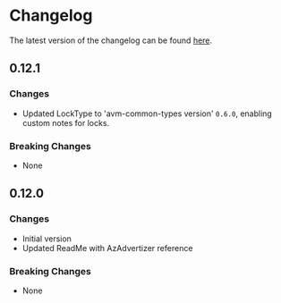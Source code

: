 # Changelog

The latest version of the changelog can be found [here](https://github.com/Azure/bicep-registry-modules/blob/main/avm/res/data-protection/backup-vault/CHANGELOG.md).

## 0.12.1

### Changes

- Updated LockType to 'avm-common-types version' `0.6.0`, enabling custom notes for locks.

### Breaking Changes

- None

## 0.12.0

### Changes

- Initial version
- Updated ReadMe with AzAdvertizer reference

### Breaking Changes

- None
